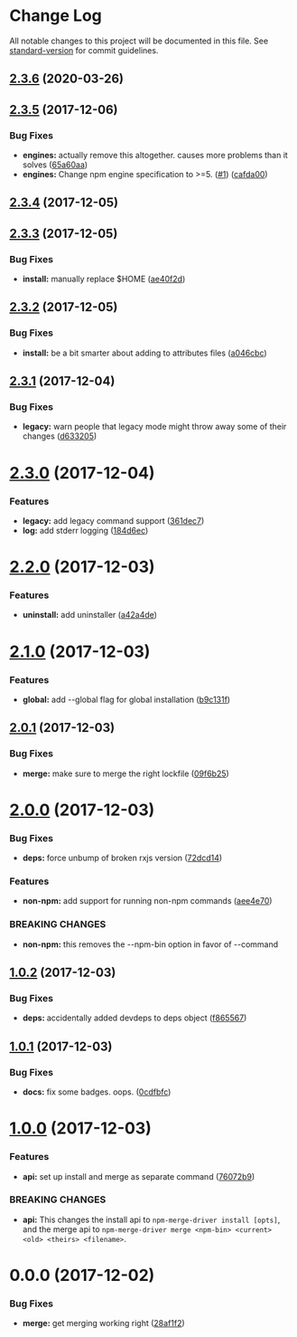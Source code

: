 # Change Log

All notable changes to this project will be documented in this file. See [standard-version](https://github.com/conventional-changelog/standard-version) for commit guidelines.

<a name="2.3.6"></a>
## [2.3.6](https://github.com/npm/npm-merge-driver/compare/v2.3.5...v2.3.6) (2020-03-26)



<a name="2.3.5"></a>
## [2.3.5](https://github.com/npm/npm-merge-driver/compare/v2.3.4...v2.3.5) (2017-12-06)


### Bug Fixes

* **engines:** actually remove this altogether. causes more problems than it solves ([65a60aa](https://github.com/npm/npm-merge-driver/commit/65a60aa))
* **engines:** Change npm engine specification to >=5. ([#1](https://github.com/npm/npm-merge-driver/issues/1)) ([cafda00](https://github.com/npm/npm-merge-driver/commit/cafda00))



<a name="2.3.4"></a>
## [2.3.4](https://github.com/npm/npm-merge-driver/compare/v2.3.3...v2.3.4) (2017-12-05)



<a name="2.3.3"></a>
## [2.3.3](https://github.com/npm/npm-merge-driver/compare/v2.3.2...v2.3.3) (2017-12-05)


### Bug Fixes

* **install:** manually replace $HOME ([ae40f2d](https://github.com/npm/npm-merge-driver/commit/ae40f2d))



<a name="2.3.2"></a>
## [2.3.2](https://github.com/npm/npm-merge-driver/compare/v2.3.1...v2.3.2) (2017-12-05)


### Bug Fixes

* **install:** be a bit smarter about adding to attributes files ([a046cbc](https://github.com/npm/npm-merge-driver/commit/a046cbc))



<a name="2.3.1"></a>
## [2.3.1](https://github.com/npm/npm-merge-driver/compare/v2.3.0...v2.3.1) (2017-12-04)


### Bug Fixes

* **legacy:** warn people that legacy mode might throw away some of their changes ([d633205](https://github.com/npm/npm-merge-driver/commit/d633205))



<a name="2.3.0"></a>
# [2.3.0](https://github.com/npm/npm-merge-driver/compare/v2.2.0...v2.3.0) (2017-12-04)


### Features

* **legacy:** add legacy command support ([361dec7](https://github.com/npm/npm-merge-driver/commit/361dec7))
* **log:** add stderr logging ([184d6ec](https://github.com/npm/npm-merge-driver/commit/184d6ec))



<a name="2.2.0"></a>
# [2.2.0](https://github.com/npm/npm-merge-driver/compare/v2.1.0...v2.2.0) (2017-12-03)


### Features

* **uninstall:** add uninstaller ([a42a4de](https://github.com/npm/npm-merge-driver/commit/a42a4de))



<a name="2.1.0"></a>
# [2.1.0](https://github.com/npm/npm-merge-driver/compare/v2.0.1...v2.1.0) (2017-12-03)


### Features

* **global:** add --global flag for global installation ([b9c131f](https://github.com/npm/npm-merge-driver/commit/b9c131f))



<a name="2.0.1"></a>
## [2.0.1](https://github.com/npm/npm-merge-driver/compare/v2.0.0...v2.0.1) (2017-12-03)


### Bug Fixes

* **merge:** make sure to merge the right lockfile ([09f6b25](https://github.com/npm/npm-merge-driver/commit/09f6b25))



<a name="2.0.0"></a>
# [2.0.0](https://github.com/npm/npm-merge-driver/compare/v1.0.2...v2.0.0) (2017-12-03)


### Bug Fixes

* **deps:** force unbump of broken rxjs version ([72dcd14](https://github.com/npm/npm-merge-driver/commit/72dcd14))


### Features

* **non-npm:** add support for running non-npm commands ([aee4e70](https://github.com/npm/npm-merge-driver/commit/aee4e70))


### BREAKING CHANGES

* **non-npm:** this removes the --npm-bin option in favor of --command



<a name="1.0.2"></a>
## [1.0.2](https://github.com/npm/npm-merge-driver/compare/v1.0.1...v1.0.2) (2017-12-03)


### Bug Fixes

* **deps:** accidentally added devdeps to deps object ([f865567](https://github.com/npm/npm-merge-driver/commit/f865567))



<a name="1.0.1"></a>
## [1.0.1](https://github.com/npm/npm-merge-driver/compare/v1.0.0...v1.0.1) (2017-12-03)


### Bug Fixes

* **docs:** fix some badges. oops. ([0cdfbfc](https://github.com/npm/npm-merge-driver/commit/0cdfbfc))



<a name="1.0.0"></a>
# [1.0.0](https://github.com/npm/npm-merge-driver/compare/v0.0.0...v1.0.0) (2017-12-03)


### Features

* **api:** set up install and merge as separate command ([76072b9](https://github.com/npm/npm-merge-driver/commit/76072b9))


### BREAKING CHANGES

* **api:** This changes the install api to `npm-merge-driver install [opts]`, and the merge api to `npm-merge-driver merge <npm-bin> <current> <old> <theirs> <filename>`.



<a name="0.0.0"></a>
# 0.0.0 (2017-12-02)


### Bug Fixes

* **merge:** get merging working right ([28af1f2](https://github.com/npm/npm-merge-driver/commit/28af1f2))
